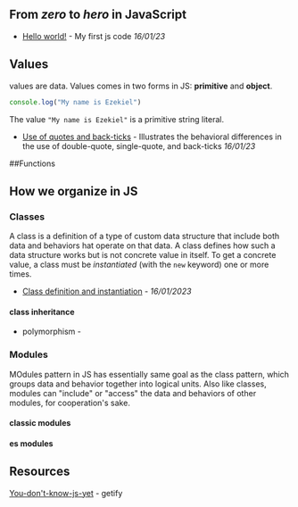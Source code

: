 From *zero* to *hero* in **JavaScript**
----------------------------------------

- [Hello world!](helloWorld.js) - My first js code *16/01/23*

## Values
values are data.
Values comes in two forms in JS: **primitive** and **object**.

```js
console.log("My name is Ezekiel")
```

The value `"My name is Ezekiel"` is a primitive string literal.

- [Use of quotes and back-ticks](quotesAndBacktick.js) - Illustrates the behavioral differences in the use of double-quote, single-quote, and back-ticks *16/01/23*

##Functions

## How we organize in JS

### Classes
A class is a definition of a type of custom data structure that include both data and behaviors hat operate on that data. A class defines how such a data structure works but is not concrete value in itself.
To get a concrete value, a class must be *instantiated* (with the `new` keyword) one or more times.

- [Class definition and instantiation](02_class.js) - *16/01/2023*
#### class inheritance
- polymorphism -

### Modules
MOdules pattern in JS has essentially same goal as the class pattern, which groups data and behavior together into logical units. Also like classes, modules can "include" or "access" the data and behaviors of other modules, for cooperation's sake.

#### classic modules

#### es modules


## Resources
[You-don't-know-js-yet](https://github.com/getify/You-Dont-Know-JS) - getify
